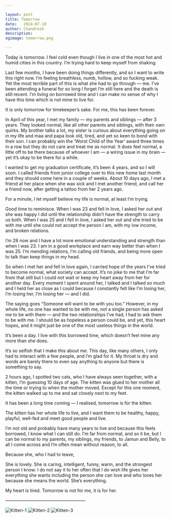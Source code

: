 ```yaml
---

layout: post
title: Tomorrow
date:	2024-07-10
author:	Chandresh
description:
ogimage: tomorrow.png

---
```


Today is tomorrow. I feel cold even though I live in one of the most hot and humid cities in this country. I’m trying hard to keep myself from shaking.

Last few months, I have been doing things differently, and so I want to write this right now. I’m feeling breathless, numb, hollow, and so fucking weak. Yet the most terrible part of this is what she had to go through — me. I’ve been attending a funeral for so long I forget I’m still here and the death is still recent. I’m living on borrowed time and I can make no sense of why I have this time which is not mine to live for.

It is only tomorrow for timekeeper’s sake. For me, this has been forever.

In April of this year, I met my family — my parents and siblings — after 3 years. They looked normal, like all other parents and siblings, with their own quirks. My brother talks a lot, my sister is curious about everything going on in my life and maa and papa look old, tired, and yet so keen to bond with their son. I can probably win the ‘Worst Child of the Year’ award three times in a row but they do not care and treat me as normal. It does feel normal, a little off to be there because of whoever I am — a wiring issue in my brain — yet it’s okay to be there for a while.

I wanted to get my graduation certificate, it’s been 4 years, and so I will soon. I called friends from junior college over to this new home last month and they should come here in a couple of weeks. About 10 days ago, I met a friend at her place when she was sick and I met another friend, and call her a friend now, after getting a tattoo from her 2 years ago.

For a minute, I let myself believe my life is normal, at least I’m trying.

Good time to reminisce. When I was 23 and fell in love, I asked her out and she was happy I did until the relationship didn’t have the strength to carry us both. When I was 25 and I fell in love, I asked her out and she tried to be with me until she could not accept the person I am, with my low income, and broken relations.

I’m 28 now and I have a lot more emotional understanding and strength than when I was 23. I am in a good workplace and earn way better than when I was 25. I’m mending relations, I’m calling old friends, and being more open to talk than keep things in my head.

So when I met her and fell in love again, I carried hope of the years I’ve tried to become normal, what society can accept. It’s no joke to me that I’m far from that still but I could not wait or keep my heart away from her for another day. Every moment I spent around her, I talked and I talked so much and I held her as close as I could because I constantly felt like I’m losing her, I’m losing her, I’m losing her — and I did.

The saying goes “Someone will want to be with you too.” However, in my whole life, no one has wanted to be with me, not a single person has asked me to be with them — and the two relationships I’ve had, I had to ask them to be with me. I should be as hopeless a person could be, and yet, this heart hopes, and it might just be one of the most useless things in the world.

It’s been a day. I live with this borrowed time, which doesn’t feel mine any more than she does.

It’s so selfish that I make this about me. This day, like many others, I only had to interact with a few people, and I’m glad for it. My throat is dry and words are barely there to even say anything to anyone but there is something to say.

2 hours ago, I spotted two cats, who I have always seen together, with a kitten, I’m guessing 10 days of age. The kitten was glued to her mother all the time or trying to when the mother moved. Except for this one moment, the kitten walked up to me and sat closely next to my feet.

It has been a long time coming — I realised, tomorrow is for the kitten.

The kitten has her whole life to live, and I want them to be healthy, happy, playful, well-fed and meet good people and live.

I’m not old and probably have many years to live and because this feels borrowed, I know what I can still do. I’m far from normal, and so it be, but I can be normal to my parents, my siblings, my friends, to Jamun and Belly, to all I come across and I’m often mean without reason, to all.

Because she, who I had to leave,

She is lovely. She is caring, intelligent, funny, warm, and the strongest person I know. I do not say it to her often that I do wish life gives her everything she wants including the person she can love and who loves her because she means the world. She’s everything.

My heart is tired. Tomorrow is not for me, it is for her.

——————————————————

![Kitten-1]([https://raw.githubusercontent.com/thisischandresh/thisischandresh.github.io/main/assets/og/kitten-1.png] "kitten-1")
![Kitten-2]([https://raw.githubusercontent.com/thisischandresh/thisischandresh.github.io/main/assets/og/kitten-2.png] "kitten-2")
![Kitten-3]([https://raw.githubusercontent.com/thisischandresh/thisischandresh.github.io/main/assets/og/kitten-3.png] "kitten-3")

